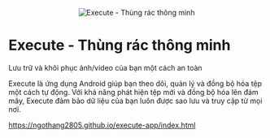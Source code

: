 <!-- Banner image -->
<p align="center">
  <img src="banner.png" alt="Execute - Thùng rác thông minh">
</p>

# Execute - Thùng rác thông minh
Lưu trữ và khôi phục ảnh/video của bạn một cách an toàn

Execute là ứng dụng Android giúp bạn theo dõi, quản lý và đồng bộ hóa tệp một cách tự động. Với khả năng phát hiện tệp mới và đồng bộ hóa lên đám mây, Execute đảm bảo dữ liệu của bạn luôn được sao lưu và truy cập từ mọi nơi.

https://ngothang2805.github.io/execute-app/index.html
